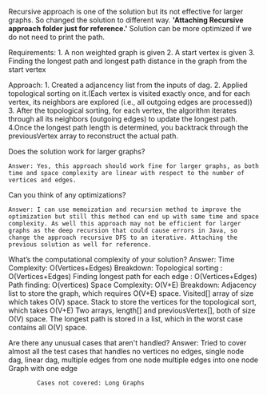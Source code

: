 Recursive approach is one of the solution but its not effective for larger graphs. So changed the solution to different way. 
**'Attaching Recursive approach folder just for reference.'**
Solution can be more optimized if we do not need to print the path.

Requirements:
    1. A non weighted graph is given
    2. A start vertex is given
    3. Finding the longest path and longest path distance in the graph from the start vertex

Approach: 
    1. Created a adjancency list from the inputs of dag.
    2. Applied topological sorting on it.(Each vertex is visited exactly once, and for each vertex, its neighbors are explored (i.e., all outgoing edges are processed))
    3. After the topological sorting, for each vertex, the algorithm iterates through all its neighbors (outgoing edges) to update the longest path.
    4.Once the longest path length is determined, you backtrack through the previousVertex array to reconstruct the actual path.


Does the solution work for larger graphs? 
    
    Answer: Yes, this approach should work fine for larger graphs, as both time and space complexity are linear with respect to the number of vertices and edges.

Can you think of any optimizations? 

    Answer: I can use memoization and recursion method to improve the optimization but still this method can end up with same time and space complexity. As well this approach may not be efficient for larger graphs as the deep recursion that could cause errors in Java, so change the approach recursive DFS to an iterative. Attaching the previous solution as well for reference.

What’s the computational complexity of your solution? 
    Answer: 
        Time Complexity: O(Vertices+Edges)
        Breakdown: Topological sorting : O(Vertices+Edges)
                   Finding longest path for each edge : O(Vertices+Edges)
                   Path finding: O(vertices)
        Space Complexity: O(V+E)
        Breakdown:
            Adjacency list to store the graph, which requires O(V+E) space.
            Visited[] array of size which takes O(V) space.
            Stack to store the vertices for the topological sort, which takes  O(V+E)
            Two arrays, length[] and previousVertex[], both of size O(V) space.
            The longest path is stored in a list, which in the worst case contains all O(V) space.

Are there any unusual cases that aren't handled? 
    Answer: Tried to cover almost all the test cases that handles 
            no vertices no edges, 
            single node dag, 
            linear dag, 
            multiple edges from one node
            multiple edges into one node
            Graph with one edge

            Cases not covered: Long Graphs